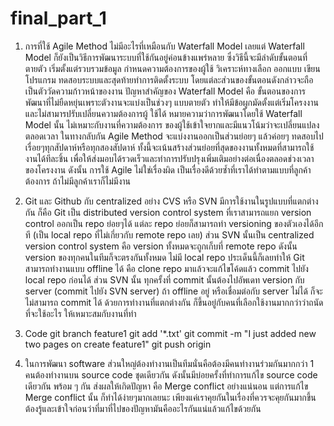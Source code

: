 # final_part_1
1.	การที่ใช้ Agile Method ไม่มีอะไรที่เหมือนกับ Waterfall Model เลยแต่ Waterfall Model ก็ยังเป็นวิธีการพัฒนาระบบที่ใช้กันอยู่ค่อนข้างแพร่หลาย 
ซึ่งวิธีนี้จะมีลำดับขั้นตอนที่ตายตัว เริ่มตั้งแต่รวบรวมข้อมูล กำหนดความต้องการของผู้ใช้ วิเคราะห์ทางเลือก ออกแบบ เขียนโปรแกรม ทดสอบระบบและสุดท้ายทำการติดตั้งระบบ 
โดยแต่ละส่วนของขั้นตอนดังกล่าวจะถือเป็นตัววัดความก้าวหน้าของงาน ปัญหาสำคัญของ Waterfall Model คือ ขั้นตอนของการพัฒนาที่ไม่ยืดหยุ่นเพราะตัวงานจะแบ่งเป็นช่วงๆ
แบบตายตัว ทำให้มีข้อผูกมัดตั้งแต่เริ่มโครงงานและไม่สามารปรับเปลี่ยนความต้องการผู้ ใช้ได้ หมายความว่าการพัฒนาโดยใช้ Waterfall Model นั้น ไม่เหมาะกับงานที่ความต้องการ
ของผู้ใช้เข้าใจยากและมีแนวโน้มว่าจะเปลี่ยนแปลงตลอดเวลา ในทางกลับกัน Agile Method จะแบ่งงานออกเป็นส่วนย่อยๆ แล้วค่อยๆ ทดสอบไปเรื่อยๆทุกสัปดาห์หรือทุกสองสัปดาห์ 
ทั้งนี้จะเน้นสร้างส่วนย่อยที่สุดของงานทั้งหมดที่สามารถใช้งานได้ทีละชิ้น เพื่อให้ส่งมอบได้รวดเร็วและทำการปรับปรุงเพิ่มเติมอย่างต่อเนื่องตลอดช่วงเวลาของโครงงาน 
ดังนั้น การใช้ Agile ไม่ใช่เรื่องผิด เป็นเรื่องดีด้วยซ้ำที่เราได้ทำตามแบบที่ลูกค้าต้องการ ถ้าไม่มีลูกค้าเราก็ไม่มีงาน 

2.	Git และ Github กับ centralized อย่าง CVS หรือ SVN มีการใช้งานในรูปแบบที่แตกต่างกัน ก็คือ Git เป็น distributed version control system ที่เราสามารถแยก 
version control ออกเป็น repo ย่อยๆได้ แต่ละ repo ย่อยก็สามารถทำ versioning ของตัวเองได้อีกที (เป็น local repo ที่ไม่เกี่ยวกับ remote repo เลย) 
ส่วน SVN นั้นเป็น centralized version control system คือ version ทั้งหมดจะถูกเก็บที่ remote repo ดังนั้น version ของทุกคนในทีมก็จะตรงกันทั้งหมด 
ไม่มี local repo ประเด็นนี้ก็เลยทำให้ Git สามารถทำงานแบบ offline ได้ คือ clone repo มาแล้วจะแก้ไขโค้ดแล้ว commit ไปยัง local repo ก่อนได้ ส่วน SVN นั้น 
ทุกครั้งที่ commit นั้นต้องไปอัพเดท version กับ server (commit ไปยัง SVN server) ถ้า offline อยู่ หรือเชื่อมต่อกับ server ไม่ได้ ก็จะไม่สามารถ commit ได้ 
ด้วยการทำงานที่แตกต่างกัน ก็ขึ้นอยู่กับคนที่เลือกใช้งานมากกว่าว่าถนัดที่จะใช้อะไร ให้เหมาะสมกับงานที่ทำ

3.	Code 
git branch feature1
git add '*.txt'
git commit -m "I just added new two pages on create feature1"
git push origin <branch>

4.	ในการพัฒนา software ส่วนใหญ่ต้องทำงานเป็นทีมนั่นคือต้องมีคนทำงานร่วมกันมากกว่า 1 คนต้องทำงานบน source code ชุดเดียวกัน 
ดังนั้นมีบ่อยครั้งที่ทำการแก้ไข source code เดียวกัน พร้อม ๆ กัน ส่งผลให้เกิดปัญหา คือ Merge conflict อย่างแน่นอน แต่การแก้ไข Merge conflict นั้น
ก็ทำได้ง่ายๆมากเลยนะ เพียงแค่เราคุยกันในเรื่องที่ควรจะคุยกันมากขึ้น ต้องรู้และเข้าใจก่อนว่าที่มาที่ไปของปัญหามันคืออะไรกันแน่แล้วแก้ไขด้วยกัน

